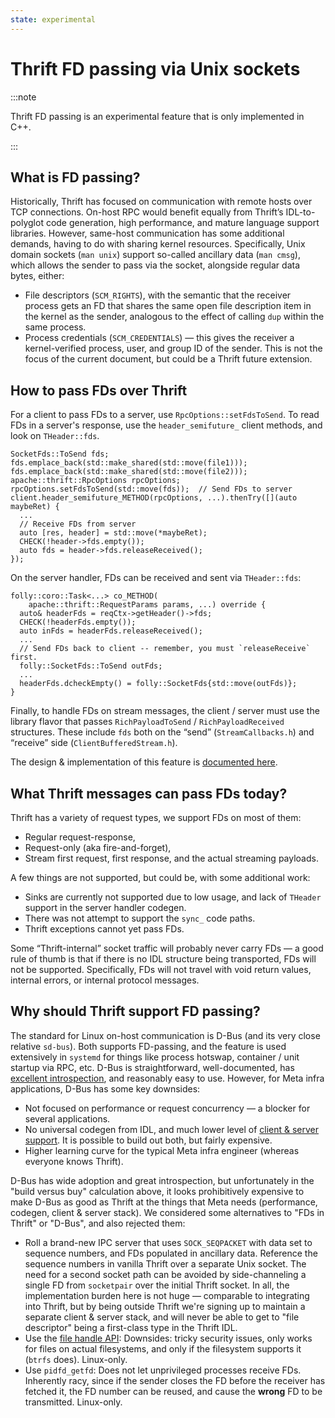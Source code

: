 ```yaml
---
state: experimental
---
```


# Thrift FD passing via Unix sockets

:::note

Thrift FD passing is an experimental feature that is only implemented in C++.

:::

## What is FD passing?

Historically, Thrift has focused on communication with remote hosts over TCP connections. On-host RPC would benefit equally from Thrift’s IDL-to-polyglot code generation, high performance, and mature language support libraries. However, same-host communication has some additional demands, having to do with sharing kernel resources. Specifically, Unix domain sockets (`man unix`) support so-called ancillary data (`man cmsg`), which allows the sender to pass via the socket, alongside regular data bytes, either:

* File descriptors (`SCM_RIGHTS`), with the semantic that the receiver process gets an FD that shares the same open file description item in the kernel as the sender, analogous to the effect of calling `dup` within the same process.
* Process credentials (`SCM_CREDENTIALS`) — this gives the receiver a kernel-verified process, user, and group ID of the sender. This is not the focus of the current document, but could be a Thrift future extension.

## How to pass FDs over Thrift

For a client to pass FDs to a server, use `RpcOptions::setFdsToSend`. To read FDs in a server's response, use the `header_semifuture_` client methods, and look on `THeader::fds`.

```
SocketFds::ToSend fds;
fds.emplace_back(std::make_shared(std::move(file1)));
fds.emplace_back(std::make_shared(std::move(file2)));
apache::thrift::RpcOptions rpcOptions;
rpcOptions.setFdsToSend(std::move(fds));  // Send FDs to server
client.header_semifuture_METHOD(rpcOptions, ...).thenTry([](auto maybeRet) {
  ...
  // Receive FDs from server
  auto [res, header] = std::move(*maybeRet);
  CHECK(!header->fds.empty());
  auto fds = header->fds.releaseReceived();
});
```

On the server handler, FDs can be received and sent via `THeader::fds`:

```
folly::coro::Task<...> co_METHOD(
    apache::thrift::RequestParams params, ...) override {
  auto& headerFds = reqCtx->getHeader()->fds;
  CHECK(!headerFds.empty());
  auto inFds = headerFds.releaseReceived();
  ...
  // Send FDs back to client -- remember, you must `releaseReceive` first.
  folly::SocketFds::ToSend outFds;
  ...
  headerFds.dcheckEmpty() = folly::SocketFds{std::move(outFds)};
}
```

Finally, to handle FDs on stream messages, the client / server must use the library flavor that passes `RichPayloadToSend` / `RichPayloadReceived` structures. These include `fds` both on the “send” (`StreamCallbacks.h`) and “receive” side (`ClientBufferedStream.h`).

The design & implementation of this feature is [documented here](../../contributions/fd-passing.md).

## What Thrift messages can pass FDs today?

Thrift has a variety of request types, we support FDs on most of them:

* Regular request-response,
* Request-only (aka fire-and-forget),
* Stream first request, first response, and the actual streaming payloads.

A few things are not supported, but could be, with some additional work:

* Sinks are currently not supported due to low usage, and lack of `THeader` support in the server handler codegen.
* There was not attempt to support the `sync_` code paths.
* Thrift exceptions cannot yet pass FDs.

Some “Thrift-internal” socket traffic will probably never carry FDs — a good rule of thumb is that if there is no IDL structure being transported, FDs will not be supported. Specifically, FDs will not travel with void return values, internal errors, or internal protocol messages.

## Why should Thrift support FD passing?

The standard for Linux on-host communication is D-Bus (and its very close relative `sd-bus`). Both supports FD-passing, and the feature is used extensively in `systemd` for things like process hotswap, container / unit startup via RPC, etc. D-Bus is straightforward, well-documented, has [excellent introspection](https://0pointer.net/blog/the-new-sd-bus-api-of-systemd.html), and reasonably easy to use. However, for Meta infra applications, D-Bus has some key downsides:

* Not focused on performance or request concurrency — a blocker for several applications.
* No universal codegen from IDL, and much lower level of [client & server support](https://www.softprayog.in/programming/d-bus-tutorial). It is possible to build out both, but fairly expensive.
* Higher learning curve for the typical Meta infra engineer (whereas everyone knows Thrift).

D-Bus has wide adoption and great introspection, but unfortunately in the "build versus buy" calculation above, it looks prohibitively expensive to make D-Bus as good as Thrift at the things that Meta needs (performance, codegen, client & server stack).  We considered some alternatives to "FDs in Thrift" or "D-Bus", and also rejected them:

* Roll a brand-new IPC server that uses `SOCK_SEQPACKET` with data set to sequence numbers, and FDs populated in ancillary data. Reference the sequence numbers in vanilla Thrift over a separate Unix socket. The need for a second socket path can be avoided by side-channeling a single FD from `socketpair` over the initial Thrift socket. In all, the implementation burden here is not huge — comparable to integrating into Thrift, but by being outside Thrift we're signing up to maintain a separate client & server stack, and will never be able to get to "file descriptor" being a first-class type in the Thrift IDL.
* Use the [file handle API](https://man7.org/linux/man-pages/man2/open_by_handle_at.2.html): Downsides: tricky security issues, only works for files on actual filesystems, and only if the filesystem supports it (`btrfs` does). Linux-only.
* Use `pidfd_getfd`: Does not let unprivileged processes receive FDs. Inherently racy, since if the sender closes the FD before the receiver has fetched it, the FD number can be reused, and cause the **wrong** FD to be transmitted. Linux-only.
